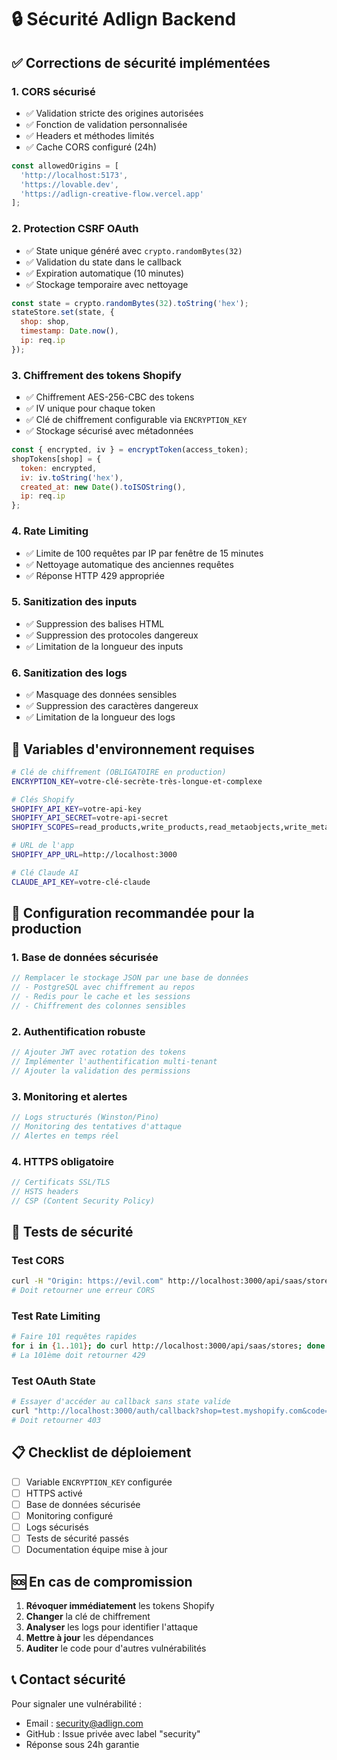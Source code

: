 # 🔒 Sécurité Adlign Backend

## ✅ Corrections de sécurité implémentées

### 1. **CORS sécurisé**
- ✅ Validation stricte des origines autorisées
- ✅ Fonction de validation personnalisée
- ✅ Headers et méthodes limités
- ✅ Cache CORS configuré (24h)

```javascript
const allowedOrigins = [
  'http://localhost:5173',
  'https://lovable.dev',
  'https://adlign-creative-flow.vercel.app'
];
```

### 2. **Protection CSRF OAuth**
- ✅ State unique généré avec `crypto.randomBytes(32)`
- ✅ Validation du state dans le callback
- ✅ Expiration automatique (10 minutes)
- ✅ Stockage temporaire avec nettoyage

```javascript
const state = crypto.randomBytes(32).toString('hex');
stateStore.set(state, {
  shop: shop,
  timestamp: Date.now(),
  ip: req.ip
});
```

### 3. **Chiffrement des tokens Shopify**
- ✅ Chiffrement AES-256-CBC des tokens
- ✅ IV unique pour chaque token
- ✅ Clé de chiffrement configurable via `ENCRYPTION_KEY`
- ✅ Stockage sécurisé avec métadonnées

```javascript
const { encrypted, iv } = encryptToken(access_token);
shopTokens[shop] = {
  token: encrypted,
  iv: iv.toString('hex'),
  created_at: new Date().toISOString(),
  ip: req.ip
};
```

### 4. **Rate Limiting**
- ✅ Limite de 100 requêtes par IP par fenêtre de 15 minutes
- ✅ Nettoyage automatique des anciennes requêtes
- ✅ Réponse HTTP 429 appropriée

### 5. **Sanitization des inputs**
- ✅ Suppression des balises HTML
- ✅ Suppression des protocoles dangereux
- ✅ Limitation de la longueur des inputs

### 6. **Sanitization des logs**
- ✅ Masquage des données sensibles
- ✅ Suppression des caractères dangereux
- ✅ Limitation de la longueur des logs

## 🚨 Variables d'environnement requises

```bash
# Clé de chiffrement (OBLIGATOIRE en production)
ENCRYPTION_KEY=votre-clé-secrète-très-longue-et-complexe

# Clés Shopify
SHOPIFY_API_KEY=votre-api-key
SHOPIFY_API_SECRET=votre-api-secret
SHOPIFY_SCOPES=read_products,write_products,read_metaobjects,write_metaobjects,read_themes,write_themes,write_metaobject_definitions

# URL de l'app
SHOPIFY_APP_URL=http://localhost:3000

# Clé Claude AI
CLAUDE_API_KEY=votre-clé-claude
```

## 🔧 Configuration recommandée pour la production

### 1. **Base de données sécurisée**
```javascript
// Remplacer le stockage JSON par une base de données
// - PostgreSQL avec chiffrement au repos
// - Redis pour le cache et les sessions
// - Chiffrement des colonnes sensibles
```

### 2. **Authentification robuste**
```javascript
// Ajouter JWT avec rotation des tokens
// Implémenter l'authentification multi-tenant
// Ajouter la validation des permissions
```

### 3. **Monitoring et alertes**
```javascript
// Logs structurés (Winston/Pino)
// Monitoring des tentatives d'attaque
// Alertes en temps réel
```

### 4. **HTTPS obligatoire**
```javascript
// Certificats SSL/TLS
// HSTS headers
// CSP (Content Security Policy)
```

## 🧪 Tests de sécurité

### Test CORS
```bash
curl -H "Origin: https://evil.com" http://localhost:3000/api/saas/stores
# Doit retourner une erreur CORS
```

### Test Rate Limiting
```bash
# Faire 101 requêtes rapides
for i in {1..101}; do curl http://localhost:3000/api/saas/stores; done
# La 101ème doit retourner 429
```

### Test OAuth State
```bash
# Essayer d'accéder au callback sans state valide
curl "http://localhost:3000/auth/callback?shop=test.myshopify.com&code=invalid"
# Doit retourner 403
```

## 📋 Checklist de déploiement

- [ ] Variable `ENCRYPTION_KEY` configurée
- [ ] HTTPS activé
- [ ] Base de données sécurisée
- [ ] Monitoring configuré
- [ ] Logs sécurisés
- [ ] Tests de sécurité passés
- [ ] Documentation équipe mise à jour

## 🆘 En cas de compromission

1. **Révoquer immédiatement** les tokens Shopify
2. **Changer** la clé de chiffrement
3. **Analyser** les logs pour identifier l'attaque
4. **Mettre à jour** les dépendances
5. **Auditer** le code pour d'autres vulnérabilités

## 📞 Contact sécurité

Pour signaler une vulnérabilité :
- Email : security@adlign.com
- GitHub : Issue privée avec label "security"
- Réponse sous 24h garantie
